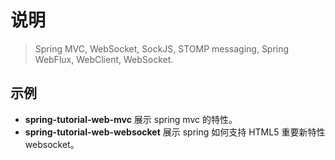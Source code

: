 # 说明

> Spring MVC, WebSocket, SockJS, STOMP messaging, Spring WebFlux, WebClient, WebSocket.

## 示例

- **spring-tutorial-web-mvc** 展示 spring mvc 的特性。
- **spring-tutorial-web-websocket** 展示 spring 如何支持 HTML5 重要新特性 websocket。
